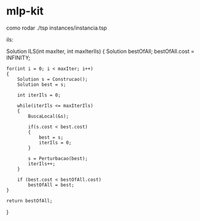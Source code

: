 # mlp-kit

como rodar ./tsp instances/instancia.tsp

ils:

Solution ILS(int maxIter, int maxIterIls)
{
    Solution bestOfAll;
    bestOfAll.cost = INFINITY;
    
    for(int i = 0; i < maxIter; i++)
    {
        Solution s = Construcao();
        Solution best = s;

        int iterIls = 0;

        while(iterIls <= maxIterIls)
        {
            BuscaLocal(&s);
            
            if(s.cost < best.cost)
            {
                best = s;
                iterIls = 0;
            }

            s = Perturbacao(best);
            iterIls++;
        }

        if (best.cost < bestOfAll.cost)
            bestOfAll = best;
    }

    return bestOfAll;
}

